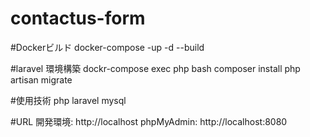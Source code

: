 # contactus-form

#Dockerビルド
 docker-compose -up -d --build

#laravel 環境構築
 dockr-compose exec php bash
 composer install
 php artisan migrate

#使用技術
 php
 laravel
 mysql

#URL
 開発環境: http://localhost
 phpMyAdmin: http://localhost:8080

